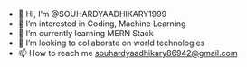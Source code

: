 - 👋 Hi, I’m @SOUHARDYAADHIKARY1999
- 👀 I’m interested in Coding, Machine Learning
- 🌱 I’m currently learning MERN Stack
- 💞️ I’m looking to collaborate on world technologies
- 📫 How to reach me souhardyaadhikary86942@gmail.com

<!---
SOUHARDYAADHIKARY1999/SOUHARDYAADHIKARY1999 is a ✨ special ✨ repository because its `README.md` (this file) appears on your GitHub profile.
You can click the Preview link to take a look at your changes.
--->
